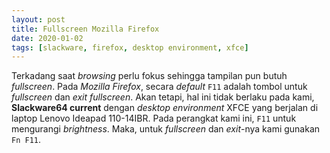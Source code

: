 ```yaml
---
layout: post
title: Fullscreen Mozilla Firefox
date: 2020-01-02
tags: [slackware, firefox, desktop environment, xfce]
---
```

Terkadang saat _browsing_ perlu fokus sehingga tampilan pun butuh _fullscreen_. Pada _Mozilla Firefox_, secara _default_ <code>F11</code> adalah tombol untuk _fullscreen_ dan _exit fullscreen_. Akan tetapi, hal ini tidak berlaku pada kami, **Slackware64 current** dengan _desktop environment_  XFCE  yang berjalan di laptop Lenovo Ideapad 110-14IBR. Pada perangkat kami ini, <code>F11</code> untuk mengurangi _brightness_. Maka, untuk _fullscreen_ dan _exit_-nya kami gunakan <code>Fn F11</code>.
